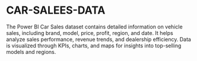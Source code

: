 # CAR-SALEES-DATA
The Power BI Car Sales dataset contains detailed information on vehicle sales, including brand, model, price, profit, region, and date. It helps analyze sales performance, revenue trends, and dealership efficiency. Data is visualized through KPIs, charts, and maps for insights into top-selling models and regions.
